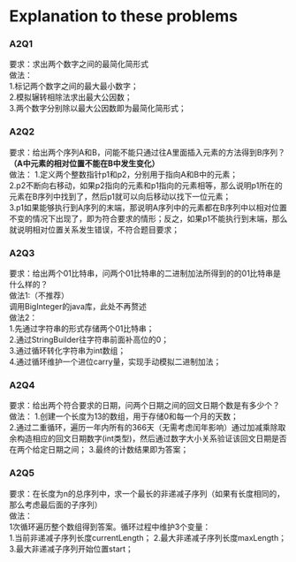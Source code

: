 # Explanation to these problems

### A2Q1
要求：求出两个数字之间的最简化简形式  
做法：  
1.标记两个数字之间的最大最小数字；  
2.模拟辗转相除法求出最大公因数；  
3.两个数字分别除以最大公因数即为最简化简形式；  

### A2Q2
要求：给出两个序列A和B，问能不能只通过往A里面插入元素的方法得到B序列？**（A中元素的相对位置不能在B中发生变化）**  
做法：
1.定义两个整数指针p1和p2，分别用于指向A和B中的元素；  
2.p2不断向右移动，如果p2指向的元素和p1指向的元素相等，那么说明p1所在的元素在B序列中找到了，然后p1就可以向后移动以找下一位元素；  
3.p1如果能够执行到A序列的末端，那说明A序列中的元素都在B序列中以相对位置不变的情况下出现了，即为符合要求的情形；反之，如果p1不能执行到末端，那么就说明相对位置关系发生错误，不符合题目要求；  

### A2Q3
要求：给出两个01比特串，问两个01比特串的二进制加法所得到的的01比特串是什么样的？  
做法1:（不推荐）  
调用BigInteger的java库，此处不再赘述  
做法2：  
1.先通过字符串的形式存储两个01比特串；  
2.通过StringBuilder往字符串前面补高位的0；  
3.通过循环转化字符串为int数组；  
4.通过循环维护一个进位carry量，实现手动模拟二进制加法；  

### A2Q4
要求：给出两个符合要求的日期，问两个日期之间的回文日期个数是有多少个？  
做法：
1.创建一个长度为13的数组，用于存储0和每一个月的天数；  
2.通过二重循环，遍历一年内所有的366天（无需考虑闰年影响）通过加减乘除取余构造相应的回文日期数字(int类型)，然后通过数字大小关系验证该回文日期是否在两个给定日期之间；
3.最终的计数结果即为答案；  

### A2Q5
要求：在长度为n的总序列中，求一个最长的非递减子序列（如果有长度相同的，那么考虑最后面的子序列）  
做法：  
1次循环遍历整个数组得到答案。循环过程中维护3个变量：  
  1.当前非递减子序列长度currentLength； 
  2.最大非递减子序列长度maxLength；  
  3.最大非递减子序列开始位置start；  
